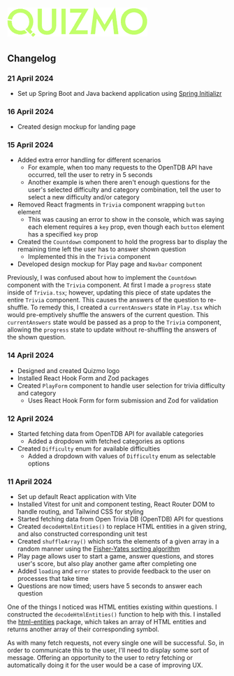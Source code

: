 # ![Quizmo logo](/logo-sm.png)

## Changelog

### 21 April 2024

- Set up Spring Boot and Java backend application using [Spring Initializr](https://start.spring.io/)

### 16 April 2024

- Created design mockup for landing page

### 15 April 2024

- Added extra error handling for different scenarios
  - For example, when too many requests to the OpenTDB API have occurred, tell the user to retry in 5 seconds
  - Another example is when there aren't enough questions for the user's selected difficulty and category combination, tell the user to select a new difficulty and/or category
- Removed React fragments in `Trivia` component wrapping `button` element
  - This was causing an error to show in the console, which was saying each element requires a `key` prop, even though each `button` element has a specified `key` prop
- Created the `Countdown` component to hold the progress bar to display the remaining time left the user has to answer shown question
  - Implemented this in the `Trivia` component
- Developed design mockup for Play page and `Navbar` component

Previously, I was confused about how to implement the `Countdown` component with the `Trivia` component. At first I made a `progress` state inside of `Trivia.tsx`; however, updating this piece of state updates the entire `Trivia` component. This causes the answers of the question to re-shuffle. To remedy this, I created a `currentAnswers` state in `Play.tsx` which would pre-emptively shuffle the answers of the current question. This `currentAnswers` state would be passed as a prop to the `Trivia` component, allowing the `progress` state to update without re-shuffling the answers of the shown question.

### 14 April 2024

- Designed and created Quizmo logo
- Installed React Hook Form and Zod packages
- Created `PlayForm` component to handle user selection for trivia difficulty and category
  - Uses React Hook Form for form submission and Zod for validation

### 12 April 2024

- Started fetching data from OpenTDB API for available categories
  - Added a dropdown with fetched categories as options
- Created `Difficulty` enum for available difficulties
  - Added a dropdown with values of `Difficulty` enum as selectable options

### 11 April 2024

- Set up default React application with Vite
- Installed Vitest for unit and component testing, React Router DOM to handle routing, and Tailwind CSS for styling
- Started fetching data from Open Trivia DB (OpenTDB) API for questions
- Created `decodeHtmlEntities()` to replace HTML entities in a given string, and also constructed corresponding unit test
- Created `shuffleArray()` which sorts the elements of a given array in a random manner using the [Fisher-Yates sorting algorithm](https://www.freecodecamp.org/news/how-to-shuffle-an-array-of-items-using-javascript-or-typescript/)
- Play page allows user to start a game, answer questions, and stores user's score, but also play another game after completing one
- Added `loading` and `error` states to provide feedback to the user on processes that take time
- Questions are now timed; users have 5 seconds to answer each question

One of the things I noticed was HTML entities existing within questions. I constructed the `decodeHtmlEntities()` function to help with this. I installed the [html-entities](https://www.npmjs.com/package/html-entities) package, which takes an array of HTML entities and returns another array of their corresponding symbol.

As with many fetch requests, not every single one will be successful. So, in order to communicate this to the user, I'll need to display some sort of message. Offering an opportunity to the user to retry fetching or automatically doing it for the user would be a case of improving UX.
